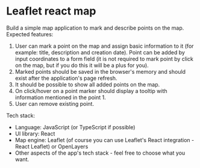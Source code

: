 # Leaflet react map

Build a simple map application to mark and describe points on the map.
Expected features:
1. User can mark a point on the map and assign basic information to it (for example: title, description and creation date). Point can be added by input coordinates to a form field (it is not required to mark point by click on the map, but if you do this it will be a plus for you).
2. Marked points should be saved in the browser's memory and should exist after the application's page refresh.
3. It should be possible to show all added points on the map.
4. On click/hover on a point marker should display a tooltip with information mentioned in the point 1.
5. User can remove existing point.

Tech stack:
* Language: JavaScript (or TypeScript if possible)
* UI library: React
* Map engine: Leaflet (of course you can use Leaflet's React integration - React Leaflet) or OpenLayers
* Other aspects of the app's tech stack - feel free to choose what you want.